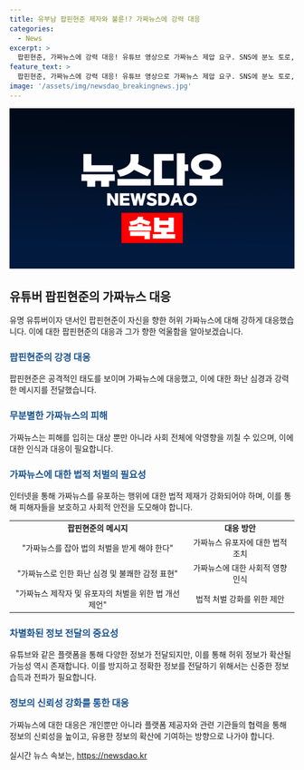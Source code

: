 ```yaml
---
title: 유부남 팝핀현준 제자와 불륜!? 가짜뉴스에 강력 대응
categories:
  - News
excerpt: >
  팝핀현준, 가짜뉴스에 강력 대응! 유튜브 영상으로 가짜뉴스 제압 요구. SNS에 분노 토로, 가짜뉴스 제작자 법적 처벌 강력 요구. 현혹하는 유튜버들에 대한 고소 방법 찾으려 호소. 정의로운 조치 필요 강조, 가짜뉴스에 반격! 함께 선동·조회수 수익 추구하는 이들을 박멸하자 호소. 현실과는 거리가 먼 가짜뉴스, 팝핀현준의 분노와 요구 뒤에는 가정의 행복이 빛난다.
feature_text: >
  팝핀현준, 가짜뉴스에 강력 대응! 유튜브 영상으로 가짜뉴스 제압 요구. SNS에 분노 토로, 가짜뉴스 제작자 법적 처벌 강력 요구. 현혹하는 유튜버들에 대한 고소 방법 찾으려 호소. 정의로운 조치 필요 강조, 가짜뉴스에 반격! 함께 선동·조회수 수익 추구하는 이들을 박멸하자 호소. 현실과는 거리가 먼 가짜뉴스, 팝핀현준의 분노와 요구 뒤에는 가정의 행복이 빛난다.
image: '/assets/img/newsdao_breakingnews.jpg'
---
```


<p><img src="/assets/img/newsdao_breakingnews.jpg" alt="koreaapp 속보" /></p>

<h2 data-ke-size="size26">유튜버 팝핀현준의 가짜뉴스 대응</h2>

<p data-ke-size="size16">유명 유튜버이자 댄서인 팝핀현준이 자신을 향한 허위 가짜뉴스에 대해 강하게 대응했습니다. 이에 대한 팝핀현준의 대응과 그가 향한 억울함을 알아보겠습니다. </p>

<h3><b><span style="color: #1a5490;">팝핀현준의 강경 대응</span></b></h3>

<p data-ke-size="size16">팝핀현준은 공격적인 태도를 보이며 가짜뉴스에 대응했고, 이에 대한 화난 심경과 강력한 메시지를 전달했습니다.</p>

<h3><b><span style="color: #1a5490;">무분별한 가짜뉴스의 피해</span></b></h3>

<p data-ke-size="size16">가짜뉴스는 피해를 입히는 대상 뿐만 아니라 사회 전체에 악영향을 끼칠 수 있으며, 이에 대한 인식과 대응이 필요합니다.</p>

<h3><b><span style="color: #1a5490;">가짜뉴스에 대한 법적 처벌의 필요성</span></b></h3>

<p data-ke-size="size16">인터넷을 통해 가짜뉴스를 유포하는 행위에 대한 법적 제재가 강화되어야 하며, 이를 통해 피해자들을 보호하고 사회적 안전을 도모해야 합니다.</p>

<table>
  <tr>
    <td style="text-align: center; height: 17px;"><b>팝핀현준의 메시지</b></td>
    <td style="text-align: center; height: 17px;"><b>대응 방안</b></td>
  </tr>
  <tr>
    <td style="text-align: center;">"가짜뉴스를 잡아 법의 처벌을 받게 해야 한다"</td>
    <td style="text-align: center;">가짜뉴스 유포자에 대한 법적 조치</td>
  </tr>
  <tr>
    <td style="text-align: center;">"가짜뉴스로 인한 화난 심경 및 불쾌한 감정 표현"</td>
    <td style="text-align: center;">가짜뉴스에 대한 사회적 영향 인식</td>
  </tr>
  <tr>
    <td style="text-align: center;">"가짜뉴스 제작자 및 유포자의 처벌을 위한 법 개선 제언"</td>
    <td style="text-align: center;">법적 처벌 강화를 위한 제안</td>
  </tr>
</table>

<h3><b><span style="color: #1a5490;">차별화된 정보 전달의 중요성</span></b></h3>

<p data-ke-size="size16">유튜브와 같은 플랫폼을 통해 다양한 정보가 전달되지만, 이를 통해 허위 정보가 확산될 가능성 역시 존재합니다. 이를 방지하고 정확한 정보를 전달하기 위해서는 신중한 정보 습득과 전파가 필요합니다.</p>

<h3><b><span style="color: #1a5490;">정보의 신뢰성 강화를 통한 대응</span></b></h3>

<p data-ke-size="size16">가짜뉴스에 대한 대응은 개인뿐만 아니라 플랫폼 제공자와 관련 기관들의 협력을 통해 정보의 신뢰성을 높이고, 유용한 정보의 확산에 기여하는 방향으로 나가야 합니다.</p>
실시간 뉴스 속보는, <a href="https://newsdao.kr" rel="dofollow">https://newsdao.kr</a>


